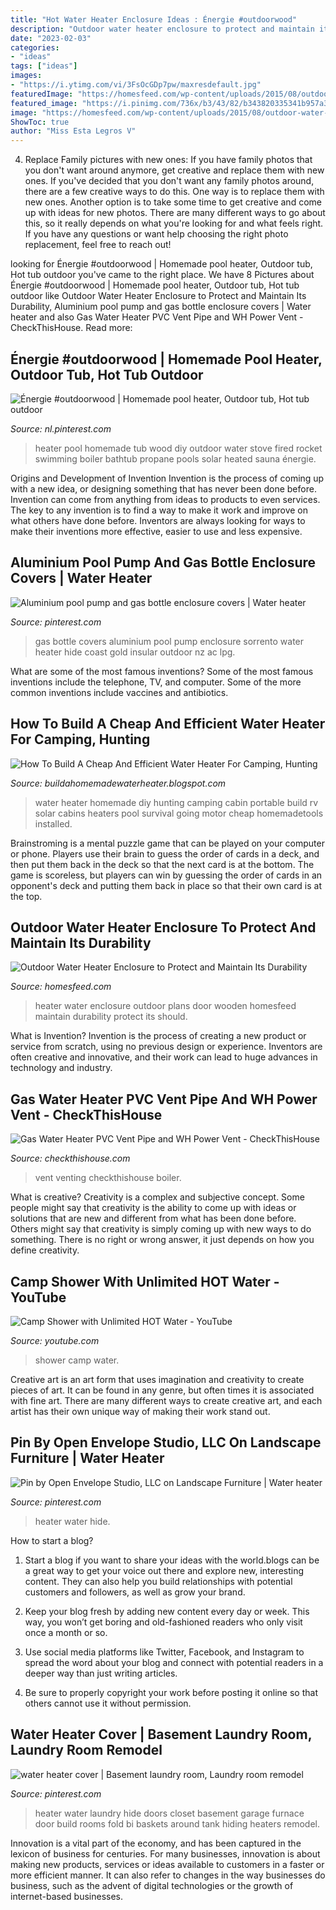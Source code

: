 ```yaml
---
title: "Hot Water Heater Enclosure Ideas : Énergie #outdoorwood"
description: "Outdoor water heater enclosure to protect and maintain its durability"
date: "2023-02-03"
categories:
- "ideas"
tags: ["ideas"]
images:
- "https://i.ytimg.com/vi/3FsOcGDp7pw/maxresdefault.jpg"
featuredImage: "https://homesfeed.com/wp-content/uploads/2015/08/outdoor-water-heater-enclosure-and-outdoor-water-heater-enclosure-plans-from-wooden-material-with-white-single-door.jpg"
featured_image: "https://i.pinimg.com/736x/b3/43/82/b343820335341b957a38602076d823f5.jpg"
image: "https://homesfeed.com/wp-content/uploads/2015/08/outdoor-water-heater-enclosure-and-outdoor-water-heater-enclosure-plans-from-wooden-material-with-white-single-door.jpg"
ShowToc: true
author: "Miss Esta Legros V"
---
```



4. Replace Family pictures with new ones: If you have family photos that you don't want around anymore, get creative and replace them with new ones.
If you've decided that you don't want any family photos around, there are a few creative ways to do this. One way is to replace them with new ones. Another option is to take some time to get creative and come up with ideas for new photos. There are many different ways to go about this, so it really depends on what you're looking for and what feels right. If you have any questions or want help choosing the right photo replacement, feel free to reach out!

	

		
looking for Énergie #outdoorwood | Homemade pool heater, Outdoor tub, Hot tub outdoor you've came to the right place. We have 8 Pictures about Énergie #outdoorwood | Homemade pool heater, Outdoor tub, Hot tub outdoor like Outdoor Water Heater Enclosure to Protect and Maintain Its Durability, Aluminium pool pump and gas bottle enclosure covers | Water heater and also Gas Water Heater PVC Vent Pipe and WH Power Vent - CheckThisHouse. Read more:
		
    
## Énergie #outdoorwood | Homemade Pool Heater, Outdoor Tub, Hot Tub Outdoor

<img loading=lazy src="https://i.pinimg.com/736x/26/a4/8b/26a48b759e13dce9d2101e476f35f848.jpg" onerror="this.onerror=null;this.src='https://tse4.mm.bing.net/th?id=OIP.q9gpfisethAhLIJbDX8LwwHaJ4&amp;pid=15.1';" alt="Énergie #outdoorwood | Homemade pool heater, Outdoor tub, Hot tub outdoor">

_Source: nl.pinterest.com_

>heater pool homemade tub wood diy outdoor water stove fired rocket swimming boiler bathtub propane pools solar heated sauna énergie. 

	

Origins and Development of Invention
Invention is the process of coming up with a new idea, or designing something that has never been done before. Invention can come from anything from ideas to products to even services. The key to any invention is to find a way to make it work and improve on what others have done before. Inventors are always looking for ways to make their inventions more effective, easier to use and less expensive.

    
## Aluminium Pool Pump And Gas Bottle Enclosure Covers | Water Heater

<img loading=lazy src="https://i.pinimg.com/736x/b3/43/82/b343820335341b957a38602076d823f5.jpg" onerror="this.onerror=null;this.src='https://tse4.mm.bing.net/th?id=OIP.QO8_5dW4tKms9B54wr-v9QHaJ4&amp;pid=15.1';" alt="Aluminium pool pump and gas bottle enclosure covers | Water heater">

_Source: pinterest.com_

>gas bottle covers aluminium pool pump enclosure sorrento water heater hide coast gold insular outdoor nz ac lpg. 

	

What are some of the most famous inventions?
Some of the most famous inventions include the telephone, TV, and computer. Some of the more common inventions include vaccines and antibiotics.

    
## How To Build A Cheap And Efficient Water Heater For Camping, Hunting

<img loading=lazy src="http://4.bp.blogspot.com/--W1QGe8wFTg/UbHvqbq_07I/AAAAAAAAAKE/h228gH6KHS0/s1600/one.JPG" onerror="this.onerror=null;this.src='https://tse2.mm.bing.net/th?id=OIP.tgW8q4myW7XUfKFuOLJSawHaJ5&amp;pid=15.1';" alt="How To Build A Cheap And Efficient Water Heater For Camping, Hunting">

_Source: buildahomemadewaterheater.blogspot.com_

>water heater homemade diy hunting camping cabin portable build rv solar cabins heaters pool survival going motor cheap homemadetools installed. 

	

Brainstroming is a mental puzzle game that can be played on your computer or phone. Players use their brain to guess the order of cards in a deck, and then put them back in the deck so that the next card is at the bottom. The game is scoreless, but players can win by guessing the order of cards in an opponent's deck and putting them back in place so that their own card is at the top.

    
## Outdoor Water Heater Enclosure To Protect And Maintain Its Durability

<img loading=lazy src="https://homesfeed.com/wp-content/uploads/2015/08/outdoor-water-heater-enclosure-and-outdoor-water-heater-enclosure-plans-from-wooden-material-with-white-single-door.jpg" onerror="this.onerror=null;this.src='https://tse1.mm.bing.net/th?id=OIP.YTjm6GQGFaZPMtCyrhxMTQHaLG&amp;pid=15.1';" alt="Outdoor Water Heater Enclosure to Protect and Maintain Its Durability">

_Source: homesfeed.com_

>heater water enclosure outdoor plans door wooden homesfeed maintain durability protect its should. 

	

What is Invention?
Invention is the process of creating a new product or service from scratch, using no previous design or experience. Inventors are often creative and innovative, and their work can lead to huge advances in technology and industry.

    
## Gas Water Heater PVC Vent Pipe And WH Power Vent - CheckThisHouse

<img loading=lazy src="https://checkthishouse.com/wp-content/uploads/water-heater-pvc-vent-pipe-induced-draft-venting-2.jpg" onerror="this.onerror=null;this.src='https://tse4.mm.bing.net/th?id=OIP.FUfBnZIKge-OC-n8JvG4cwHaFj&amp;pid=15.1';" alt="Gas Water Heater PVC Vent Pipe and WH Power Vent - CheckThisHouse">

_Source: checkthishouse.com_

>vent venting checkthishouse boiler. 

	

What is creative?
Creativity is a complex and subjective concept. Some people might say that creativity is the ability to come up with ideas or solutions that are new and different from what has been done before. Others might say that creativity is simply coming up with new ways to do something. There is no right or wrong answer, it just depends on how you define creativity.

    
## Camp Shower With Unlimited HOT Water - YouTube

<img loading=lazy src="https://i.ytimg.com/vi/3FsOcGDp7pw/maxresdefault.jpg" onerror="this.onerror=null;this.src='https://tse1.mm.bing.net/th?id=OIP.nEDDzBNVmqKymNgRg2G8zwHaJ4&amp;pid=15.1';" alt="Camp Shower with Unlimited HOT Water - YouTube">

_Source: youtube.com_

>shower camp water. 

	

Creative art is an art form that uses imagination and creativity to create pieces of art. It can be found in any genre, but often times it is associated with fine art. There are many different ways to create creative art, and each artist has their own unique way of making their work stand out.

    
## Pin By Open Envelope Studio, LLC On Landscape Furniture | Water Heater

<img loading=lazy src="https://i.pinimg.com/736x/a2/05/ad/a205adb128679b9d529323d970aeb61c--heater-covers-mud-room.jpg" onerror="this.onerror=null;this.src='https://tse2.mm.bing.net/th?id=OIP.wbkBZg_HKxALKjvS0iaGPAHaL1&amp;pid=15.1';" alt="Pin by Open Envelope Studio, LLC on Landscape Furniture | Water heater">

_Source: pinterest.com_

>heater water hide. 

	

How to start a blog?
1. Start a blog if you want to share your ideas with the world.blogs can be a great way to get your voice out there and explore new, interesting content. They can also help you build relationships with potential customers and followers, as well as grow your brand.
2. Keep your blog fresh by adding new content every day or week. This way, you won’t get boring and old-fashioned readers who only visit once a month or so.

3. Use social media platforms like Twitter, Facebook, and Instagram to spread the word about your blog and connect with potential readers in a deeper way than just writing articles.

4. Be sure to properly copyright your work before posting it online so that others cannot use it without permission.

    
## Water Heater Cover | Basement Laundry Room, Laundry Room Remodel

<img loading=lazy src="https://i.pinimg.com/originals/08/a9/e9/08a9e91da1b4c7e785486cb86ae14495.jpg" onerror="this.onerror=null;this.src='https://tse2.mm.bing.net/th?id=OIP.eBh5dkdp1vyFPSg-Q2MO0AHaLH&amp;pid=15.1';" alt="water heater cover | Basement laundry room, Laundry room remodel">

_Source: pinterest.com_

>heater water laundry hide doors closet basement garage furnace door build rooms fold bi baskets around tank hiding heaters remodel. 

	

Innovation is a vital part of the economy, and has been captured in the lexicon of business for centuries. For many businesses, innovation is about making new products, services or ideas available to customers in a faster or more efficient manner. It can also refer to changes in the way businesses do business, such as the advent of digital technologies or the growth of internet-based businesses.

